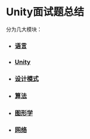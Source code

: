 # Unity面试题总结
分为几大模块：
- ### [语言](https://github.com/Lafree317/Unity-InterviewQuestion/blob/master/%E8%AF%AD%E8%A8%80.md)
- ### [Unity](https://github.com/Lafree317/Unity-InterviewQuestion/blob/master/UnityEngine.md)
- ### [设计模式](https://github.com/Lafree317/Unity-InterviewQuestion/blob/master/%E8%AE%BE%E8%AE%A1%E6%A8%A1%E5%BC%8F.md)
- ### [算法](https://github.com/Lafree317/Unity-InterviewQuestion/blob/master/%E7%AE%97%E6%B3%95.md)
- ### [图形学](https://github.com/Lafree317/Unity-InterviewQuestion/blob/master/%E5%9B%BE%E5%BD%A2%E5%AD%A6.md)
- ### [网络](https://github.com/Lafree317/Unity-InterviewQuestion/blob/master/%E7%BD%91%E7%BB%9C.md)

